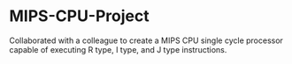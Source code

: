 # MIPS-CPU-Project
Collaborated with a colleague to create a MIPS CPU single cycle processor capable of executing R type, I type, and J type instructions. 
